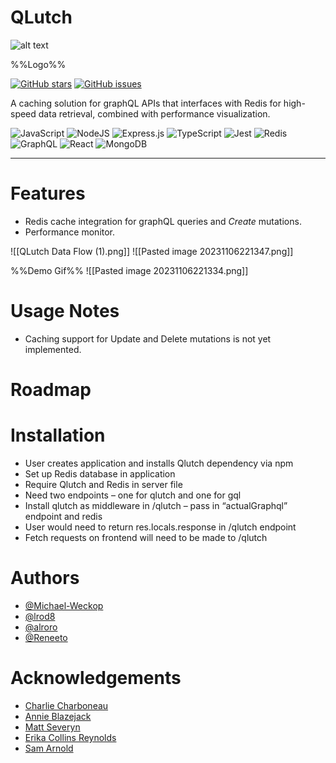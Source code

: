 # QLutch

![alt text](https://github.com/lrod8/Qlutch/blob/main/assets/white-base.svg?raw=true)

%%Logo%%

<a href="https://github.com/oslabs-beta/rediQLess/stargazers"><img alt="GitHub stars" src="https://img.shields.io/github/stars/oslabs-beta/rediQLess"></a>
<a href="https://github.com/oslabs-beta/rediQLess/issues"><img alt="GitHub issues" src="https://img.shields.io/github/issues/oslabs-beta/rediQLess"></a>

A caching solution for graphQL APIs that interfaces with Redis for high-speed data retrieval, combined with performance visualization.

![JavaScript](https://img.shields.io/badge/javascript-%23323330.svg?style=for-the-badge&logo=javascript&logoColor=%23F7DF1E)
![NodeJS](https://img.shields.io/badge/node.js-6DA55F?style=for-the-badge&logo=node.js&logoColor=white)
![Express.js](https://img.shields.io/badge/express.js-%23404d59.svg?style=for-the-badge&logo=express&logoColor=%2361DAFB)
![TypeScript](https://img.shields.io/badge/TypeScript-007ACC?style=for-the-badge&logo=typescript&logoColor=white)
![Jest](https://img.shields.io/badge/-jest-%23C21325?style=for-the-badge&logo=jest&logoColor=white)
![Redis](https://img.shields.io/badge/redis-%23DD0031.svg?&style=for-the-badge&logo=redis&logoColor=white)
![GraphQL](https://img.shields.io/badge/-GraphQL-E10098?style=for-the-badge&logo=graphql&logoColor=white)
![React](https://img.shields.io/badge/React-20232A?style=for-the-badge&logo=react&logoColor=61DAFB)
![MongoDB](https://img.shields.io/badge/MongoDB-%234ea94b.svg?style=for-the-badge&logo=mongodb&logoColor=white)
____
# Features
- Redis cache integration for graphQL queries and *Create* mutations.
- Performance monitor.

![[QLutch Data Flow (1).png]]
![[Pasted image 20231106221347.png]]

%%Demo Gif%%
![[Pasted image 20231106221334.png]]

# Usage Notes
- Caching support for Update and Delete mutations is not yet implemented.

# Roadmap

# Installation
- User creates application and installs Qlutch dependency via npm
- Set up Redis database in application
- Require Qlutch and Redis in server file
- Need two endpoints – one for qlutch and one for gql
- Install qlutch as middleware in /qlutch – pass in “actualGraphql” endpoint and redis
- User would need to return res.locals.response in /qlutch endpoint
- Fetch requests on frontend will need to be made to /qlutch

# Authors
- [@Michael-Weckop](https://github.com/Michael-Weckop)
- [@lrod8](https://github.com/lrod8)
- [@alroro](https://github.com/alroro)
- [@Reneeto](https://github.com/Reneeto)
# Acknowledgements
- [Charlie Charboneau](https://github.com/CharlieCharboneau)
- [Annie Blazejack](https://github.com/annieblazejack)
- [Matt Severyn](https://github.com/mtseveryn)
- [Erika Collins Reynolds](https://github.com/erikacollinsreynolds)
- [Sam Arnold](https://github.com/sam-a723)
